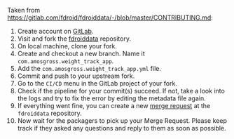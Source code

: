 Taken from https://gitlab.com/fdroid/fdroiddata/-/blob/master/CONTRIBUTING.md:

1. Create account on [GitLab](https://about.gitlab.com/).
2. Visit and fork the [fdroiddata](https://gitlab.com/fdroid/fdroiddata) repository.
3. On local machine, clone your fork.
4. Create and checkout a new branch. Name it `com.amosgross.weight_track_app`.
5. Add the `com.amosgross.weight_track_app.yml` file.
6. Commit and push to your upstream fork.
7. Go to the `CI/CD` menu in the GitLab project of your fork.
8. Check if the pipeline for your commit(s) succeed. If not, take a look into the logs and try to fix the error by editing the metadata file again.
9. If everything went fine, you can create a new [merge request](https://gitlab.com/fdroid/fdroiddata/-/merge_requests) at the `fdroiddata` repository.
10. Now wait for the packagers to pick up your Merge Request. Please keep track if they asked any questions and reply to them as soon as possible.
